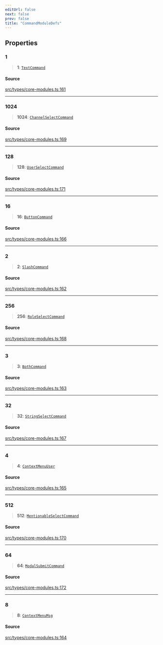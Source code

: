 ```yaml
---
editUrl: false
next: false
prev: false
title: "CommandModuleDefs"
---
```


## Properties

### 1

> **1**: [`TextCommand`](/v4/api/interfaces/textcommand/)

#### Source

[src/types/core-modules.ts:161](https://github.com/sern-handler/handler/blob/fb418c06758b6f3318bf4b5f58a58540139be8d4/src/types/core-modules.ts#L161)

***

### 1024

> **1024**: [`ChannelSelectCommand`](/v4/api/interfaces/channelselectcommand/)

#### Source

[src/types/core-modules.ts:169](https://github.com/sern-handler/handler/blob/fb418c06758b6f3318bf4b5f58a58540139be8d4/src/types/core-modules.ts#L169)

***

### 128

> **128**: [`UserSelectCommand`](/v4/api/interfaces/userselectcommand/)

#### Source

[src/types/core-modules.ts:171](https://github.com/sern-handler/handler/blob/fb418c06758b6f3318bf4b5f58a58540139be8d4/src/types/core-modules.ts#L171)

***

### 16

> **16**: [`ButtonCommand`](/v4/api/interfaces/buttoncommand/)

#### Source

[src/types/core-modules.ts:166](https://github.com/sern-handler/handler/blob/fb418c06758b6f3318bf4b5f58a58540139be8d4/src/types/core-modules.ts#L166)

***

### 2

> **2**: [`SlashCommand`](/v4/api/interfaces/slashcommand/)

#### Source

[src/types/core-modules.ts:162](https://github.com/sern-handler/handler/blob/fb418c06758b6f3318bf4b5f58a58540139be8d4/src/types/core-modules.ts#L162)

***

### 256

> **256**: [`RoleSelectCommand`](/v4/api/interfaces/roleselectcommand/)

#### Source

[src/types/core-modules.ts:168](https://github.com/sern-handler/handler/blob/fb418c06758b6f3318bf4b5f58a58540139be8d4/src/types/core-modules.ts#L168)

***

### 3

> **3**: [`BothCommand`](/v4/api/interfaces/bothcommand/)

#### Source

[src/types/core-modules.ts:163](https://github.com/sern-handler/handler/blob/fb418c06758b6f3318bf4b5f58a58540139be8d4/src/types/core-modules.ts#L163)

***

### 32

> **32**: [`StringSelectCommand`](/v4/api/interfaces/stringselectcommand/)

#### Source

[src/types/core-modules.ts:167](https://github.com/sern-handler/handler/blob/fb418c06758b6f3318bf4b5f58a58540139be8d4/src/types/core-modules.ts#L167)

***

### 4

> **4**: [`ContextMenuUser`](/v4/api/interfaces/contextmenuuser/)

#### Source

[src/types/core-modules.ts:165](https://github.com/sern-handler/handler/blob/fb418c06758b6f3318bf4b5f58a58540139be8d4/src/types/core-modules.ts#L165)

***

### 512

> **512**: [`MentionableSelectCommand`](/v4/api/interfaces/mentionableselectcommand/)

#### Source

[src/types/core-modules.ts:170](https://github.com/sern-handler/handler/blob/fb418c06758b6f3318bf4b5f58a58540139be8d4/src/types/core-modules.ts#L170)

***

### 64

> **64**: [`ModalSubmitCommand`](/v4/api/interfaces/modalsubmitcommand/)

#### Source

[src/types/core-modules.ts:172](https://github.com/sern-handler/handler/blob/fb418c06758b6f3318bf4b5f58a58540139be8d4/src/types/core-modules.ts#L172)

***

### 8

> **8**: [`ContextMenuMsg`](/v4/api/interfaces/contextmenumsg/)

#### Source

[src/types/core-modules.ts:164](https://github.com/sern-handler/handler/blob/fb418c06758b6f3318bf4b5f58a58540139be8d4/src/types/core-modules.ts#L164)
